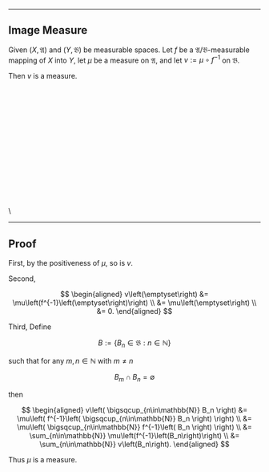 
---
Image Measure
---

Given $\left(X, \mathfrak{A}\right)$ and $\left(Y, \mathfrak{B}\right)$ be measurable spaces. Let $f$ be a $\mathfrak{A}/\mathfrak{B}$-measurable mapping of $X$ into $Y$, let $\mu$ be a measure on $\mathfrak{A}$, and let $v:=\mu \circ f^{-1}$ on $\mathfrak{B}.$

Then $v$ is a measure.


\
\
\
\
\
\
\
\
\
\
\
\
\
\
\



---
Proof
---

First, by the positiveness of $\mu$, so is $v$.

Second,

$$
\begin{aligned}
v\left(\emptyset\right)
&=
\mu\left(f^{-1}\left(\emptyset\right)\right) \\ 
&=
\mu\left(\emptyset\right) \\
&=
0.
\end{aligned}
$$

Third, Define

$$
B
:=
\left\{ 
    B_n \in \mathfrak{B}: n \in \mathbb{N}
\right\}
$$

such that for any $m,n\in \mathbb{N}$ with $m \neq n$

$$
B_m \cap B_n = \emptyset
$$

then

$$
\begin{aligned}
v\left(
    \bigsqcup_{n\in\mathbb{N}}
    B_n
\right)
&=
\mu\left(
    f^{-1}\left(
       \bigsqcup_{n\in\mathbb{N}}
       B_n 
    \right)
\right) \\
&=
\mu\left(
    \bigsqcup_{n\in\mathbb{N}}
        f^{-1}\left(
            B_n 
    \right)
\right) \\
&=
\sum_{n\in\mathbb{N}}
\mu\left(f^{-1}\left(B_n\right)\right) \\
&=
\sum_{n\in\mathbb{N}}
v\left(B_n\right).
\end{aligned}
$$

Thus $\mu$ is a measure.


